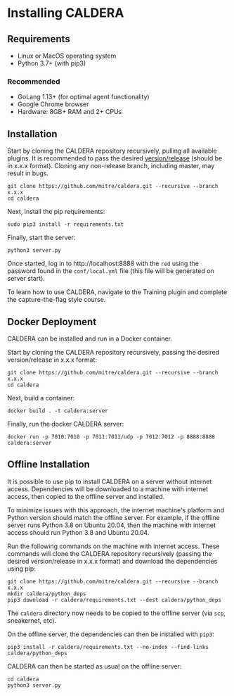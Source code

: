# Installing CALDERA

## Requirements

* Linux or MacOS operating system
* Python 3.7+ (with pip3)

### Recommended

* GoLang 1.13+ (for optimal agent functionality)
* Google Chrome browser 
* Hardware: 8GB+ RAM and 2+ CPUs

## Installation

Start by cloning the CALDERA repository recursively, pulling all available plugins. It is recommended to pass the desired [version/release](https://github.com/mitre/caldera/releases) (should be in x.x.x format). Cloning any non-release branch, including master, may result in bugs.

```
git clone https://github.com/mitre/caldera.git --recursive --branch x.x.x
cd caldera
```

Next, install the pip requirements:

``` 
sudo pip3 install -r requirements.txt
```

Finally, start the server:

```
python3 server.py
```

Once started, log in to http://localhost:8888 with the `red` using the password found in the `conf/local.yml` file (this file will be generated on server start).

To learn how to use CALDERA, navigate to the Training plugin and complete the capture-the-flag style course.

## Docker Deployment

CALDERA can be installed and run in a Docker container.

Start by cloning the CALDERA repository recursively, passing the desired version/release in x.x.x format:

```
git clone https://github.com/mitre/caldera.git --recursive --branch x.x.x
cd caldera
```

Next, build a container:

```
docker build . -t caldera:server
```

Finally, run the docker CALDERA server:

```
docker run -p 7010:7010 -p 7011:7011/udp -p 7012:7012 -p 8888:8888 caldera:server
```

## Offline Installation

It is possible to use pip to install CALDERA on a server without internet access. Dependencies will be downloaded to a machine with internet access, then copied to the offline server and installed.

To minimize issues with this approach, the internet machine's platform and Python version should match the offline server. For example, if the offline server runs Python 3.8 on Ubuntu 20.04, then the machine with internet access should run Python 3.8 and Ubuntu 20.04.

Run the following commands on the machine with internet access. These commands will clone the CALDERA repository recursively (passing the desired version/release in x.x.x format) and download the dependencies using pip:

```
git clone https://github.com/mitre/caldera.git --recursive --branch x.x.x
mkdir caldera/python_deps
pip3 download -r caldera/requirements.txt --dest caldera/python_deps
```

The `caldera` directory now needs to be copied to the offline server (via `scp`, sneakernet, etc).

On the offline server, the dependencies can then be installed with `pip3`:

```
pip3 install -r caldera/requirements.txt --no-index --find-links caldera/python_deps
```

CALDERA can then be started as usual on the offline server:

```
cd caldera
python3 server.py
```
